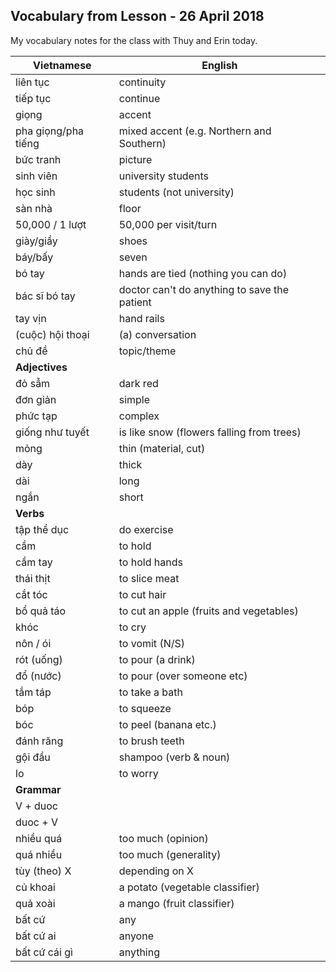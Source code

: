 ## Vocabulary from Lesson - 26 April 2018

My vocabulary notes for the class with Thuy and Erin today.

| Vietnamese | English | 
| --- | --- |
| liên tục | continuity |
| tiếp tục | continue |
| giọng | accent |
| pha giọng/pha tiếng | mixed accent (e.g. Northern and Southern) |
| bức tranh | picture |
| sinh viên | university students |
| học sinh | students (not university) |
| sàn nhà | floor |
| 50,000 / 1 lượt | 50,000 per visit/turn |
| giày/giầy | shoes |
| báy/bấy | seven |
| bó tay | hands are tied (nothing you can do) |
| bác sĩ bó tay | doctor can't do anything to save the patient |
| tay vịn | hand rails |
| (cuộc) hội thoại | (a) conversation |
| chủ đề | topic/theme |
| **Adjectives** ||
| đỏ sẫm | dark red |
| đơn giản | simple |
| phức tạp | complex |
| giống như tuyết | is like snow (flowers falling from trees) |
| mỏng | thin (material, cut) |
| dày | thick |
| dài | long |
| ngắn | short |
| **Verbs** |  |
| tập thể dục | do exercise |
| cầm | to hold |
| cầm tay | to hold hands |
| thái thịt | to slice meat |
| cắt tóc | to cut hair |
| bổ quả táo | to cut an apple (fruits and vegetables) |
| khóc | to cry |
| nôn / ói | to vomit (N/S) |
| rót (uống) | to pour (a drink) |
| đổ (nước) | to pour (over someone etc) |
| tắm táp | to take a bath |
| bóp | to squeeze |
| bóc | to peel (banana etc.) |
| đánh răng | to brush teeth |
| gội đầu | shampoo (verb & noun) |
| lo | to worry |
| **Grammar** ||
| V + duoc |  |
| duoc + V |  |
| nhiều quá | too much (opinion) |
| quá nhiều | too much (generality) |
| tùy (theo) X | depending on X |
| củ khoai | a potato (vegetable classifier) |
| quả xoài | a mango (fruit classifier) |
| bất cứ | any |
| bất cứ ai | anyone |
| bất cứ cái gì | anything |
